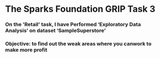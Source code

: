 # The Sparks Foundation GRIP Task 3
### On the 'Retail' task, I have Performed ‘Exploratory Data Analysis’ on dataset ‘SampleSuperstore’
### Objective: to find out the weak areas where you canwork to make more profit
